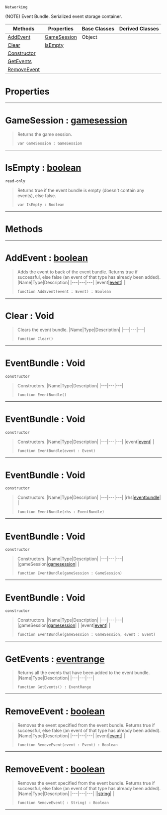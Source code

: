  `Networking`

(NOTE) Event Bundle. Serialized event storage container.

|Methods|Properties|Base Classes|Derived Classes|
|---|---|---|---|
|[ AddEvent](https://github.com/ZilchEngine/ZilchDocs/blob/master/code_reference/class_reference/eventbundle.markdown#addevent-zilch-engine-doc)|[ GameSession](https://github.com/ZilchEngine/ZilchDocs/blob/master/code_reference/class_reference/eventbundle.markdown#gamesession-zilch-engine)|Object| |
|[ Clear](https://github.com/ZilchEngine/ZilchDocs/blob/master/code_reference/class_reference/eventbundle.markdown#clear-void)|[ IsEmpty](https://github.com/ZilchEngine/ZilchDocs/blob/master/code_reference/class_reference/eventbundle.markdown#isempty-zilch-engine-docu)| | |
|[ Constructor](https://github.com/ZilchEngine/ZilchDocs/blob/master/code_reference/class_reference/eventbundle.markdown#eventbundle-void)| | | |
|[ GetEvents](https://github.com/ZilchEngine/ZilchDocs/blob/master/code_reference/class_reference/eventbundle.markdown#getevents-zilch-engine-do)| | | |
|[ RemoveEvent](https://github.com/ZilchEngine/ZilchDocs/blob/master/code_reference/class_reference/eventbundle.markdown#removeevent-zilch-engine)| | | |


 #  Properties


---  
 #  GameSession : [gamesession](https://github.com/ZilchEngine/ZilchDocs/blob/master/code_reference/class_reference/gamesession.markdown)

> Returns the game session.
> ``` lang=cpp, name=Nada
> var GameSession : GameSession


---  
 #  IsEmpty : [boolean](https://github.com/ZilchEngine/ZilchDocs/blob/master/code_reference/nada_base_types/boolean.markdown)

 `read-only`

> Returns true if the event bundle is empty (doesn't contain any events), else false.
> ``` lang=cpp, name=Nada
> var IsEmpty : Boolean


---  
 #  Methods


---  
 #  AddEvent : [boolean](https://github.com/ZilchEngine/ZilchDocs/blob/master/code_reference/nada_base_types/boolean.markdown)

> Adds the event to back of the event bundle. Returns true if successful, else false (an event of that type has already been added).
> |Name|Type|Description|
> |---|---|---|
> |event|[event](https://github.com/ZilchEngine/ZilchDocs/blob/master/code_reference/class_reference/event.markdown)| |
> ``` lang=cpp, name=Nada
> function AddEvent(event : Event) : Boolean
> ``` 


---  
 #  Clear : Void

> Clears the event bundle.
> |Name|Type|Description|
> |---|---|---|
> ``` lang=cpp, name=Nada
> function Clear()
> ``` 


---  
 #  EventBundle : Void

 `constructor`

> Constructors.
> |Name|Type|Description|
> |---|---|---|
> ``` lang=cpp, name=Nada
> function EventBundle()
> ``` 


---  
 #  EventBundle : Void

 `constructor`

> Constructors.
> |Name|Type|Description|
> |---|---|---|
> |event|[event](https://github.com/ZilchEngine/ZilchDocs/blob/master/code_reference/class_reference/event.markdown)| |
> ``` lang=cpp, name=Nada
> function EventBundle(event : Event)
> ``` 


---  
 #  EventBundle : Void

 `constructor`

> Constructors.
> |Name|Type|Description|
> |---|---|---|
> |rhs|[eventbundle](https://github.com/ZilchEngine/ZilchDocs/blob/master/code_reference/class_reference/eventbundle.markdown)| |
> ``` lang=cpp, name=Nada
> function EventBundle(rhs : EventBundle)
> ``` 


---  
 #  EventBundle : Void

 `constructor`

> Constructors.
> |Name|Type|Description|
> |---|---|---|
> |gameSession|[gamesession](https://github.com/ZilchEngine/ZilchDocs/blob/master/code_reference/class_reference/gamesession.markdown)| |
> ``` lang=cpp, name=Nada
> function EventBundle(gameSession : GameSession)
> ``` 


---  
 #  EventBundle : Void

 `constructor`

> Constructors.
> |Name|Type|Description|
> |---|---|---|
> |gameSession|[gamesession](https://github.com/ZilchEngine/ZilchDocs/blob/master/code_reference/class_reference/gamesession.markdown)| |
> |event|[event](https://github.com/ZilchEngine/ZilchDocs/blob/master/code_reference/class_reference/event.markdown)| |
> ``` lang=cpp, name=Nada
> function EventBundle(gameSession : GameSession, event : Event)
> ``` 


---  
 #  GetEvents : [eventrange](https://github.com/ZilchEngine/ZilchDocs/blob/master/code_reference/class_reference/eventrange.markdown)

> Returns all the events that have been added to the event bundle.
> |Name|Type|Description|
> |---|---|---|
> ``` lang=cpp, name=Nada
> function GetEvents() : EventRange
> ``` 


---  
 #  RemoveEvent : [boolean](https://github.com/ZilchEngine/ZilchDocs/blob/master/code_reference/nada_base_types/boolean.markdown)

> Removes the event specified from the event bundle. Returns true if successful, else false (an event of that type has already been added).
> |Name|Type|Description|
> |---|---|---|
> |event|[event](https://github.com/ZilchEngine/ZilchDocs/blob/master/code_reference/class_reference/event.markdown)| |
> ``` lang=cpp, name=Nada
> function RemoveEvent(event : Event) : Boolean
> ``` 


---  
 #  RemoveEvent : [boolean](https://github.com/ZilchEngine/ZilchDocs/blob/master/code_reference/nada_base_types/boolean.markdown)

> Removes the event specified from the event bundle. Returns true if successful, else false (an event of that type has already been added).
> |Name|Type|Description|
> |---|---|---|
> ||[string](https://github.com/ZilchEngine/ZilchDocs/blob/master/code_reference/nada_base_types/string.markdown)| |
> ``` lang=cpp, name=Nada
> function RemoveEvent( : String) : Boolean
> ``` 


---  
 

 